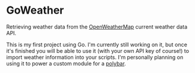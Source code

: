 # GoWeather
Retrieving weather data from the [OpenWeatherMap](https://openweathermap.org) current weather data API.

This is my first project using Go. I'm currently still working on it, but once it's finished you will be able to use it (with your own API key of course!) to import weather information into your scripts. I'm personally planning on using it to power a custom module for a [polybar](https://github.com/jaagr/polybar).
